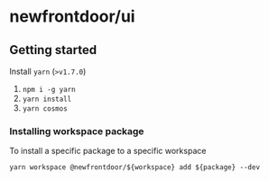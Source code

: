 # newfrontdoor/ui

## Getting started

Install `yarn` (`>v1.7.0`)

1. `npm i -g yarn`
1. `yarn install`
1. `yarn cosmos`

### Installing workspace package

To install a specific package to a specific workspace

`yarn workspace @newfrontdoor/${workspace} add ${package} --dev`
